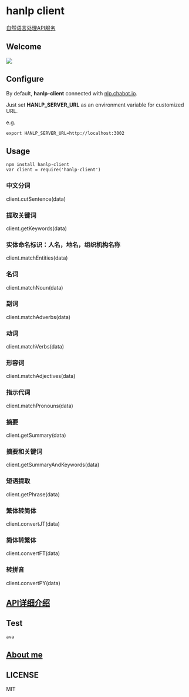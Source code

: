# hanlp client
[自然语言处理API服务](http://nlp.chatbot.io/public/index.html)

## Welcome
![](https://camo.githubusercontent.com/ae91a5698ad80d3fe8e0eb5a4c6ee7170e088a7d/687474703a2f2f37786b6571692e636f6d312e7a302e676c622e636c6f7564646e2e636f6d2f61692f53637265656e25323053686f74253230323031372d30342d30342532306174253230382e32302e3437253230504d2e706e67)

## Configure
By default, **hanlp-client** connected with [nlp.chabot.io](http://nlp.chatbot.io/public/index.html).

Just set **HANLP\_SERVER\_URL** as an environment variable for customized URL.

e.g.

```
export HANLP_SERVER_URL=http://localhost:3002
```

## Usage
```
npm install hanlp-client
var client = require('hanlp-client')
```

### 中文分词
client.cutSentence(data)

### 提取关键词
client.getKeywords(data)

### 实体命名标识：人名，地名，组织机构名称
client.matchEntities(data)

### 名词
client.matchNoun(data)

### 副词
client.matchAdverbs(data)

### 动词
client.matchVerbs(data)

### 形容词
client.matchAdjectives(data)

### 指示代词
client.matchPronouns(data)

### 摘要
client.getSummary(data)

### 摘要和关键词
client.getSummaryAndKeywords(data)

### 短语提取
client.getPhrase(data)

### 繁体转简体
client.convertJT(data)

### 简体转繁体
client.convertFT(data)

### 转拼音
client.convertPY(data)

## [API详细介绍](https://github.com/Samurais/hanlp-client/blob/master/test/index.js)

## Test
```
ava
```

## [About me](http://blog.chatbot.io/webcv/)

## LICENSE
MIT
